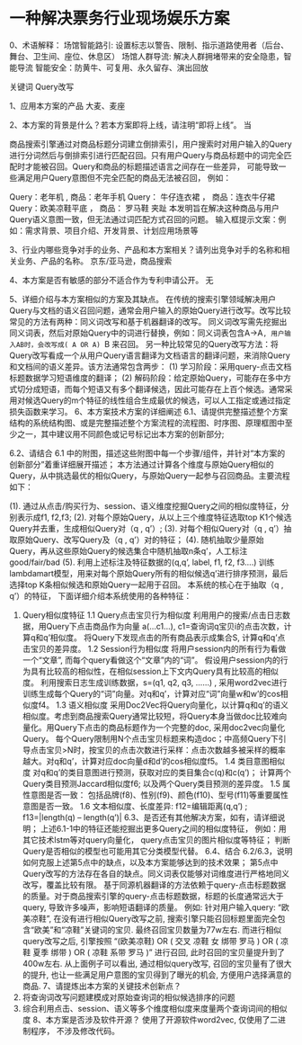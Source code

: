 # 一种解决票务行业现场娱乐方案
0、术语解释：
场馆智能路引: 设置标志以警告、限制、指示道路使用者（后台、舞台、卫生间、座位、休息区）
场馆人群导流: 解决人群拥堵带来的安全隐患，智能导流
智能安全：防黄牛、可复用、永久留存、演出回放

关键词
Query改写

1、应用本方案的产品
大麦、麦座


2、本方案的背景是什么？若本方案即将上线，请注明“即将上线”。
当

商品搜索引擎通过对商品标题分词建立倒排索引，用户搜索时对用户输入的Query进行分词然后与倒排索引进行匹配召回。只有用户Query与商品标题中的词完全匹配时才能被召回。Query和商品的标题描述语言之间存在一些差异， 可能导致一些满足用户Query意图但不完全匹配的商品无法被召回， 例如：

Query：老年机 , 商品：老年手机
Query： 牛仔连衣裙 ， 商品：连衣牛仔裙
Query：欧美凉鞋平底 ， 商品： 罗马鞋 夹趾
本发明旨在解决这种商品与用户Query语义意图一致，但无法通过词匹配方式召回的问题。
输入框提示文案：例如：需求背景、项目介绍、开发背景、计划应用场景等

3、行业内哪些竞争对手的业务、产品和本方案相关？请列出竞争对手的名称和相关业务、产品的名称。
京东/亚马逊，商品搜索

4、本方案是否有敏感的部分不适合作为专利申请公开。
无

5、详细介绍与本方案相似的方案及其缺点。
在传统的搜索引擎领域解决用户Query与文档的语义召回问题，通常会用户输入的原始Query进行改写。改写比较常见的方法有两种：同义词改写和基于机器翻译的改写。
同义词改写需先挖掘出同义词表，然后对原始Query中的词进行替换，例如：同义词表包含A->A`, 用户输入AB时，会改写成( A OR A) `B 来召回。
另一种比较常见的Query改写方法：将Query改写看成一个从用户Query语言翻译为文档语言的翻译问题，来消除Query和文档间的语义差异。该方法通常包含两步：
(1) 学习阶段：采用query-点击文档标题数据学习短语维度的翻译；
(2) 解码阶段：给定原始Query，可能存在多中方式切分成短语，而每个短语又有多个翻译候选，因此可能存在上百个候选。通常采用对候选Query的m个特征的线性组合生成最优的候选，可以人工指定或通过指定损失函数来学习。
6、本方案技术方案的详细阐述
6.1、请提供完整描述整个方案结构的系统结构图、或是完整描述整个方案流程的流程图、时序图、原理框图中至少之一，其中建议用不同颜色或记号标记出本方案的创新部分;

6.2、请结合 6.1 中的附图，描述这些附图中每一个步骤/组件，并针对“本方案的创新部分”着重详细展开描述；
本方法通过计算各个维度与原始Query相似的Query，从中挑选最优的相似Query，与原始Query一起参与召回商品。主要流程如下：

(1). 通过从点击/购买行为、session、语义维度挖掘Query之间的相似度特征，分别表示成f1, f2,f3;
(2). 对每个原始Query，从以上三个维度特征选取top K1个候选Query并去重，生成相似Query对（q , q’）;
(3). 对每个相似Query对（q , q’）抽取原始Query、改写Query及（q , q’）对的特征；
(4). 随机抽取少量原始Query，再从这些原始Query的候选集合中随机抽取n条q’，人工标注good/fair/bad
(5). 利用上述标注及特征数据的(q,q’, label, f1, f2, f3….) 训练lambdamart模型，用来对每个原始Query所有的相似候选q’进行排序预测，最后选择top K条相似候选和原始Query一起用于召回。
本系统的核心在于抽取（q , q’）的特征， 下面详细介绍本系统使用的各种特征：

1. Query相似度特征
1.1 Query点击宝贝行为相似度
利用用户的搜索/点击日志数据，用Query下点击商品作为向量 a(…c1…), c1=查询词q宝贝i的点击次数，计算q和q’相似度。
将Query下发现点击的所有商品表示成集合S, 计算q和q’点击宝贝的差异度。
1.2 Session行为相似度
将用户session内的所有行为看做一个“文章”, 而每个query看做这个“文章”内的“词”。 假设用户session内的行为具有比较高的相似性，在相似session上下文内Query具有比较高的相似度。
利用搜索日志生成训练数据，s=(q1, q2, q3, ……) , 采用word2vec进行训练生成每个Query的“词”向量。对q和q’，计算对应“词”向量w和w’的cos相似度f4。
1.3 语义相似度
采用Doc2Vec将Query向量化，以计算q和q’的语义相似度。考虑到商品搜索Query通常比较短，将Query本身当做doc比较难向量化。用Query下点击的商品标题作为一个完整的doc, 采用doc2vec向量化Query。
每个Query限制用N个点击宝贝标题来构造doc；中高频Query下引导点击宝贝>N时，按宝贝的点击次数进行采样：点击次数越多被采样的概率越大。对q和q’，计算对应doc向量d和d’的cos相似度f5。
1.4 类目意图相似度
对q和q’的类目意图进行预测，获取对应的类目集合c(q)和c(q’)；
计算两个Query类目预测Jaccard相似度f6;
以及两个Query类目预测的差异度。
1.5 属性意图是否一致：
包括品牌(f8)、性别(f9)、颜色(f10)、型号(f11)等重要属性意图是否一致。
1.6 文本相似度、长度差异:
f12=编辑距离(q,q’) ;
f13=|length(q) – length(q’)|
6.3、是否还有其他解决方案，如有，请详细说明；
上述6.1-1中的特征还能挖掘出更多Query之间的相似度特征， 例如：用其它技术lstm等对query向量化， query点击宝贝的图片相似度等特征；
判断Query是否相似的模型也可能用其它分类模型代替。
6.4、结合 6.2/6.3，说明如何克服上述第5点中的缺点，以及本方案能够达到的技术效果；
第5点中Query改写的方法存在各自的缺点。同义词表仅能够对词维度进行严格地同义改写，覆盖比较有限。
基于同源机器翻译的方法依赖于query-点击标题数据的质量。对于商品搜索引擎的query-点击标题数据，标题的长度通常远大于query, 导致许多噪声，影响短语翻译的质量。
例如: 针对用户输入query: “欧美凉鞋”, 在没有进行相似Query改写之前, 搜索引擎只能召回标题里面完全包含“欧美”和“凉鞋”关键词的宝贝. 最终召回宝贝数量为77w左右. 而进行相似query改写之后, 引擎按照 “(欧美凉鞋) OR ( 交叉 凉鞋 女 绑带 罗马 ) OR ( 凉鞋 夏季 绑带 ) OR ( 凉鞋 系带 罗马 )” 进行召回, 此时召回的宝贝量提升到了400w左右.
从上面例子可以看出, 通过相似query改写, 召回的宝贝量有了很大的提升, 也让一些满足用户意图的宝贝得到了曝光的机会, 方便用户选择满意的商品.
7、请提炼出本方案的关键技术创新点？
1. 将查询词改写问题建模成对原始查询词的相似候选排序的问题
2. 综合利用点击、session、语义等多个维度相似度来度量两个查询词间的相似度
8、本方案是否涉及软件开源？
使用了开源软件word2vec, 仅使用了二进制程序， 不涉及修改代码。
